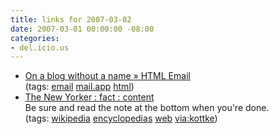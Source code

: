 ```yaml
---
title: links for 2007-03-02
date: 2007-03-01 00:00:00 -08:00
categories:
- del.icio.us
---
```


<ul class="delicious">
	<li>
		<div class="delicious-link"><a href="http://www.renhip.com/blog/2007/01/19/html-email/">On a blog without a name  » HTML Email</a></div>
		<div class="delicious-tags">(tags: <a href="http://del.icio.us/torrez/email">email</a> <a href="http://del.icio.us/torrez/mail.app">mail.app</a> <a href="http://del.icio.us/torrez/html">html</a>)</div>
	</li>
	<li>
		<div class="delicious-link"><a href="http://www.newyorker.com/fact/content/articles/060731fa_fact">The New Yorker : fact : content</a></div>
		<div class="delicious-extended">Be sure and read the note at the bottom when you're done.</div>
		<div class="delicious-tags">(tags: <a href="http://del.icio.us/torrez/wikipedia">wikipedia</a> <a href="http://del.icio.us/torrez/encyclopedias">encyclopedias</a> <a href="http://del.icio.us/torrez/web">web</a> <a href="http://del.icio.us/torrez/via:kottke">via:kottke</a>)</div>
	</li>
</ul>
